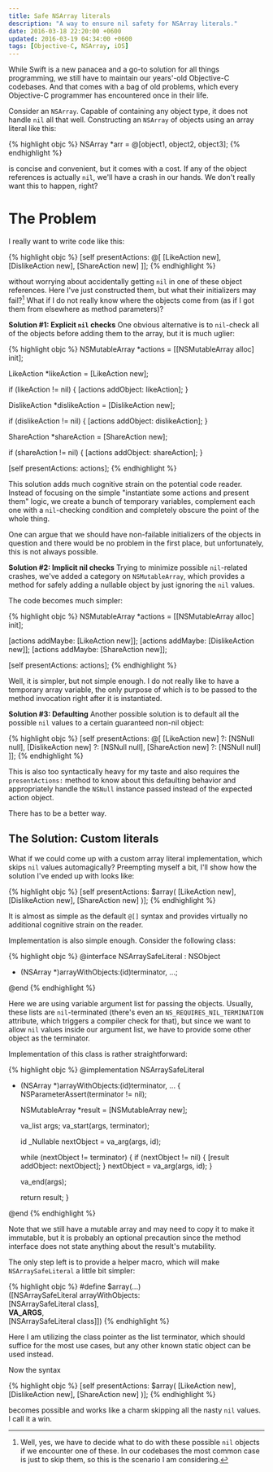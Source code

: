 ```yaml
---
title: Safe NSArray literals
description: "A way to ensure nil safety for NSArray literals."
date: 2016-03-18 22:20:00 +0600
updated: 2016-03-19 04:34:00 +0600
tags: [Objective-C, NSArray, iOS]
---
```

While Swift is a new panacea and a go-to solution for all things programming, we still have to maintain our years'-old Objective-C codebases. And that comes with a bag of old problems, which every Objective-C programmer has encountered once in their life.

Consider an `NSArray`. Capable of containing any object type, it does not handle `nil` all that well. Constructing an `NSArray` of objects using an array literal like this:

{% highlight objc %}
NSArray *arr = @[object1, object2, object3];
{% endhighlight %}

is concise and convenient, but it comes with a cost. If any of the object references is actually `nil`, we'll have a crash in our hands. We don't really want this to happen, right?
<!--more-->

# The Problem

I really want to write code like this:

{% highlight objc %}
[self presentActions: @[
    [LikeAction new],
    [DislikeAction new],
    [ShareAction new]
]];
{% endhighlight %}

without worrying about accidentally getting `nil` in one of these object references. Here I've just constructed them, but what their initializers may fail?[^1] What if I do not really know where the objects come from (as if I got them from elsewhere as method parameters)?

[^1]: Well, yes, we have to decide what to do with these possible `nil` objects if we encounter one of these. In our codebases the most common case is just to skip them, so this is the scenario I am considering.

**Solution #1: Explicit `nil` checks** One obvious alternative is to `nil`-check all of the objects before adding them to the array, but it is much uglier:

{% highlight objc %}
NSMutableArray *actions = [[NSMutableArray alloc] init];

LikeAction *likeAction = [LikeAction new];

if (likeAction != nil) {
    [actions addObject: likeAction];
}

DislikeAction *dislikeAction = [DislikeAction new];

if (dislikeAction != nil) {
    [actions addObject: dislikeAction];
}

ShareAction *shareAction = [ShareAction new];

if (shareAction != nil) {
    [actions addObject: shareAction];
}

[self presentActions: actions];
{% endhighlight %}

This solution adds much cognitive strain on the potential code reader. Instead of focusing on the simple "instantiate some actions and present them" logic, we create a bunch of temporary variables, complement each one with a `nil`-checking condition and completely obscure the point of the whole thing.

One can argue that we should have non-failable initializers of the objects in question and there would be no problem in the first place, but unfortunately, this is not always possible.

**Solution #2: Implicit nil checks** Trying to minimize possible `nil`-related crashes, we've added a category on `NSMutableArray`, which provides a method for safely adding a nullable object by just ignoring the `nil` values.

The code becomes much simpler:

{% highlight objc %}
NSMutableArray *actions = [[NSMutableArray alloc] init];

[actions addMaybe: [LikeAction new]];
[actions addMaybe: [DislikeAction new]];
[actions addMaybe: [ShareAction new]];

[self presentActions: actions];
{% endhighlight %}

Well, it is simpler, but not simple enough. I do not really like to have a temporary array variable, the only purpose of which is to be passed to the method invocation right after it is instantiated.

**Solution #3: Defaulting** Another possible solution is to default all the possible `nil` values to
a certain guaranteed non-nil object:

{% highlight objc %}
[self presentActions: @[
    [LikeAction new] ?: [NSNull null],
    [DislikeAction new] ?: [NSNull null],
    [ShareAction new] ?: [NSNull null]
]];
{% endhighlight %}

This is also too syntactically heavy for my taste and also requires the `presentActions:` method to know about this defaulting behavior and appropriately handle the `NSNull` instance passed instead of the expected action object.

There has to be a better way.

## The Solution: Custom literals

What if we could come up with a custom array literal implementation, which skips `nil` values automagically? Preempting myself a bit, I'll show how the solution I've ended up with looks like:

{% highlight objc %}
[self presentActions: $array(
    [LikeAction new],
    [DislikeAction new],
    [ShareAction new]
)];
{% endhighlight %}

It is almost as simple as the default `@[]` syntax and provides virtually no additional cognitive strain on the reader.

Implementation is also simple enough. Consider the following class:

{% highlight objc %}
@interface NSArraySafeLiteral : NSObject

+ (NSArray *)arrayWithObjects:(id)terminator, ...;

@end
{% endhighlight %}

Here we are using variable argument list for passing the objects. Usually, these lists are `nil`-terminated (there's even an `NS_REQUIRES_NIL_TERMINATION` attribute, which triggers a compiler check for that), but since we want to allow `nil` values inside our argument list, we have to provide some other object as the terminator.

Implementation of this class is rather straightforward:

{% highlight objc %}
@implementation NSArraySafeLiteral

+ (NSArray *)arrayWithObjects:(id)terminator, ...
{
    NSParameterAssert(terminator != nil);

    NSMutableArray *result = [NSMutableArray new];

    va_list args;
    va_start(args, terminator);

    id _Nullable nextObject = va_arg(args, id);

    while (nextObject != terminator) {
        if (nextObject != nil) {
          [result addObject: nextObject];
        }
        nextObject = va_arg(args, id);
    }

    va_end(args);

    return result;
}

@end
{% endhighlight %}

Note that we still have a mutable array and may need to copy it to make it immutable, but it is probably an optional precaution since the method interface does not state anything about the result's mutability.

The only step left is to provide a helper macro, which will make `NSArraySafeLiteral` a little bit simpler:

{% highlight objc %}
#define $array(...)                        \
    ([NSArraySafeLiteral arrayWithObjects: \
        [NSArraySafeLiteral class],        \
        __VA_ARGS__,                       \
        [NSArraySafeLiteral class]])
{% endhighlight %}

Here I am utilizing the class pointer as the list terminator, which should suffice for the most use cases, but any other known static object can be used instead.

Now the syntax

{% highlight objc %}
[self presentActions: $array(
    [LikeAction new],
    [DislikeAction new],
    [ShareAction new]
)];
{% endhighlight %}

becomes possible and works like a charm skipping all the nasty `nil` values. I call it a win.
